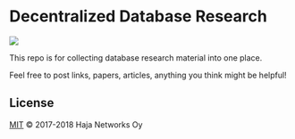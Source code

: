 # Decentralized Database Research

[![](https://img.shields.io/badge/freenode-%23orbitdb-blue.svg?style=flat-square)](http://webchat.freenode.net/?channels=%23orbitdb)

This repo is for collecting database research material into one place.

Feel free to post links, papers, articles, anything you think might be helpful!

## License

[MIT](LICENSE) © 2017-2018 Haja Networks Oy
